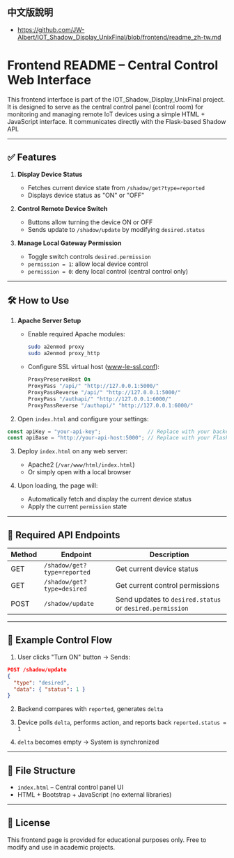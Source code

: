 ## 中文版說明
- https://github.com/JW-Albert/IOT_Shadow_Display_UnixFinal/blob/frontend/readme_zh-tw.md

# Frontend README – Central Control Web Interface

This frontend interface is part of the IOT_Shadow_Display_UnixFinal project. It is designed to serve as the central control panel (control room) for monitoring and managing remote IoT devices using a simple HTML + JavaScript interface. It communicates directly with the Flask-based Shadow API.

---

## ✅ Features

1. **Display Device Status**
   - Fetches current device state from `/shadow/get?type=reported`
   - Displays device status as "ON" or "OFF"

2. **Control Remote Device Switch**
   - Buttons allow turning the device ON or OFF
   - Sends update to `/shadow/update` by modifying `desired.status`

3. **Manage Local Gateway Permission**
   - Toggle switch controls `desired.permission`
   - `permission = 1`: allow local device control
   - `permission = 0`: deny local control (central control only)

---

## 🛠️ How to Use

1. **Apache Server Setup**
   - Enable required Apache modules:
     ```bash
     sudo a2enmod proxy
     sudo a2enmod proxy_http
     ```
   - Configure SSL virtual host (www-le-ssl.conf):
     ```apache
     ProxyPreserveHost On
     ProxyPass "/api/" "http://127.0.0.1:5000/"
     ProxyPassReverse "/api/" "http://127.0.0.1:5000/"
     ProxyPass "/authapi/" "http://127.0.0.1:6000/"
     ProxyPassReverse "/authapi/" "http://127.0.0.1:6000/"
     ```

2. Open `index.html` and configure your settings:

```js
const apiKey = "your-api-key";               // Replace with your backend Authorization key
const apiBase = "http://your-api-host:5000"; // Replace with your Flask API host
```

3. Deploy `index.html` on any web server:
   - Apache2 (`/var/www/html/index.html`)
   - Or simply open with a local browser

4. Upon loading, the page will:
   - Automatically fetch and display the current device status
   - Apply the current `permission` state

---

## 🔧 Required API Endpoints

| Method | Endpoint | Description |
|--------|----------|-------------|
| GET    | `/shadow/get?type=reported` | Get current device status |
| GET    | `/shadow/get?type=desired`  | Get current control permissions |
| POST   | `/shadow/update` | Send updates to `desired.status` or `desired.permission` |

---

## 🧪 Example Control Flow

1. User clicks "Turn ON" button → Sends:

```json
POST /shadow/update
{
  "type": "desired",
  "data": { "status": 1 }
}
```

2. Backend compares with `reported`, generates `delta`

3. Device polls `delta`, performs action, and reports back `reported.status = 1`

4. `delta` becomes empty → System is synchronized

---

## 📁 File Structure

- `index.html` – Central control panel UI
- HTML + Bootstrap + JavaScript (no external libraries)

---

## 📜 License

This frontend page is provided for educational purposes only. Free to modify and use in academic projects.


